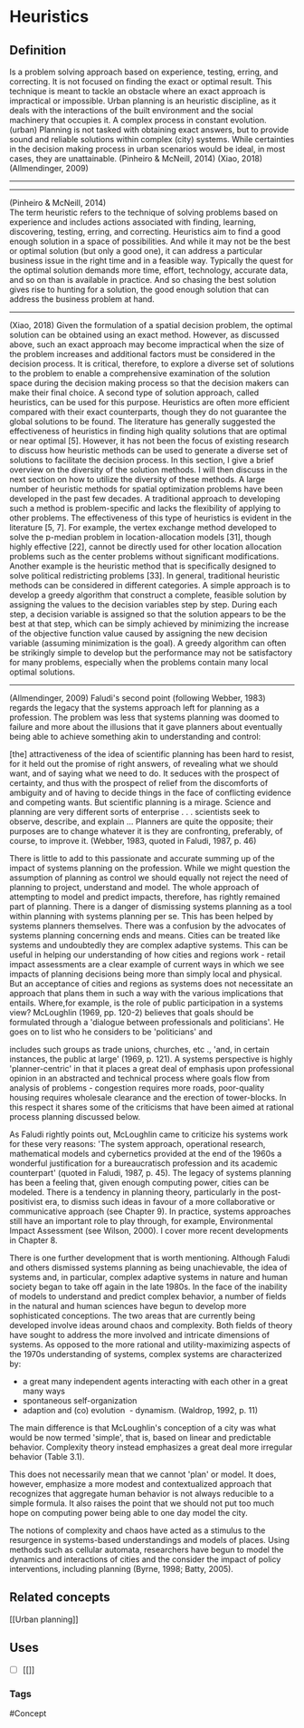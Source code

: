 # Heuristics
## Definition
Is a problem solving approach based on experience, testing, erring, and correcting. It is not focused on finding the exact or optimal result. This technique is meant to tackle an obstacle where an exact approach is impractical or impossible. 
Urban planning is an heuristic discipline, as it deals with the interactions of the built environment and the social machinery that occupies it. A complex process in constant evolution.
(urban) Planning is not tasked with obtaining exact answers, but to provide sound and reliable solutions within complex (city) systems. While certainties in the decision making process in urban scenarios would be ideal, in most cases, they are unattainable. 
(Pinheiro & McNeill, 2014) (Xiao, 2018)(Allmendinger, 2009)


		   
		   
		   


___
___
(Pinheiro & McNeill, 2014)  
The term heuristic refers to the technique of solving problems based on experience and includes actions associated with finding, learning, discovering, testing, erring, and correcting. Heuristics aim to find a good enough solution in a space of possibilities. And while it may not be the best or optimal solution (but only a good one), it can address a particular business issue in the right time and in a feasible way. Typically the quest for the optimal solution demands more time, effort, technology, accurate data, and so on than is available in practice. And so chasing the best solution gives rise to hunting for a solution, the good enough solution that can address the business problem at hand.

___
(Xiao, 2018)
Given the formulation of a spatial decision problem, the optimal solution can be obtained using an exact method. However, as discussed above, such an exact approach may become impractical when the size of the problem increases and additional factors must be considered in the decision process. It is critical, therefore, to explore a diverse set of solutions to the problem to enable a comprehensive examination of the solution space during the decision making process so that the decision makers can make their final choice. A second type of solution approach, called heuristics, can be used for this purpose. Heuristics are often more efficient compared with their exact counterparts, though they do not guarantee the global solutions to be found. The literature has generally suggested the effectiveness of heuristics in finding high quality solutions that are optimal or near optimal [5]. However, it has not been the focus of existing research to discuss how heuristic methods can be used to generate a diverse set of solutions to facilitate the decision process. In this section, I give a brief overview on the diversity of the solution methods. I will then discuss in the next section on how to utilize the diversity of these methods. A large number of heuristic methods for spatial optimization problems have been developed in the past few decades. A traditional approach to developing such a method is problem-specific and lacks the flexibility of applying to other problems. The effectiveness of this type of heuristics is evident in the literature [5, 7]. For example, the vertex exchange method developed to solve the p-median problem in location-allocation models [31], though highly effective [22], cannot be directly used for other location allocation problems such as the center problems without significant modifications. Another example is the heuristic method that is specifically designed to solve political redistricting problems [33].
In general, traditional heuristic methods can be considered in different categories. A simple approach is to develop a greedy algorithm that construct a complete, feasible solution by assigning the values to the decision variables step by step. During each step, a decision variable is assigned so that the solution appears to be the best at that step, which can be simply achieved by minimizing the increase of the objective function value caused by assigning the new decision variable (assuming minimization is the goal). A greedy algorithm can often be strikingly simple to develop but the performance may not be satisfactory for many problems, especially when the problems contain many local optimal solutions. 
___
(Allmendinger, 2009)
Faludi's second point (following Webber, 1983) regards the legacy that the systems approach left for planning as a profession. The problem was less that systems planning was doomed to failure and more about the illusions that it gave planners about eventually being able to achieve something akin to understanding and control:

[the] attractiveness of the idea of scientific planning has been hard to resist, for it held out the promise of right answers, of revealing what we should want, and of saying what we need to do. It seduces with the prospect of certainty, and thus with the prospect of relief from the discomforts of ambiguity and of having to decide things in the face of conflicting evidence and competing wants. But scientific planning is a mirage. Science and planning are very different sorts of enterprise . . . scientists seek to observe, describe, and explain ... Planners are quite the opposite; their purposes are to change whatever it is they are confronting, preferably, of course, to improve it. (Webber, 1983, quoted in Faludi, 1987, p. 46)

There is little to add to this passionate and accurate summing up of the impact of systems planning on the profession. While we might question the assumption of planning as control we should equally not reject the need of planning to project, understand and model. The whole approach of attempting to model and predict impacts, therefore, has rightly remained part of planning. There is a danger of dismissing systems planning as a tool within planning with systems planning per se. This has been helped by systems planners themselves. There was a confusion by the advocates of systems planning concerning ends and means. Cities can be treated like systems and undoubtedly they are complex adaptive systems. This can be useful in helping our understanding of how cities and regions work - retail impact assessments are a clear example of current ways in which we see impacts of planning decisions being more than simply local and physical. But an acceptance of cities and regions as systems does not necessitate an approach that plans them in such a way with the various implications that entails. Where,for example, is the role of public participation in a systems view? McLoughlin (1969, pp. 120-2) believes that goals should be formulated through a 'dialogue between professionals and politicians'. He goes on to list who he considers to be 'politicians' and

includes such groups as trade unions, churches, etc ., 'and, in certain instances, the public at large' (1969, p. 121). A systems perspective is highly 'planner-centric' in that it places a great deal of emphasis upon professional opinion in an abstracted and technical process where goals flow from analysis of problems - congestion requires more roads, poor-quality housing requires wholesale clearance and the erection of tower-blocks. In this respect it shares some of the criticisms that have been aimed at rational process planning discussed below.

As Faludi rightly points out, McLoughlin came to criticize his systems work for these very reasons: 'The system approach, operational research, mathematical models and cybernetics provided at the end of the 1960s a wonderful justification for a bureaucratisch profession and its academic counterpart' (quoted in Faludi, 1987, p. 45). The legacy of systems planning has been a feeling that, given enough computing power, cities can be modeled. There is a tendency in planning theory, particularly in the post-positivist era, to dismiss such ideas in favour of a more collaborative or communicative approach (see Chapter 9). In practice, systems approaches still have an important role to play through, for example, Environmental Impact Assessment (see Wilson, 2000). I cover more recent developments in Chapter 8.

There is one further development that is worth mentioning. Although Faludi and others dismissed systems planning as being unachievable, the idea of systems and, in particular, complex adaptive systems in nature and human society began to take off again in the late 1980s. In the face of the inability of models to understand and predict complex behavior, a number of fields in the natural and human sciences have begun to develop more sophisticated conceptions. The two areas that are currently being developed involve ideas around chaos and complexity. Both fields of theory have sought to address the more involved and intricate dimensions of systems. As opposed to the more rational and utility-maximizing aspects of the 1970s understanding of systems, complex systems are characterized by:

- a great many independent agents interacting with each other in a great many ways
- spontaneous self-organization
- adaption and (co) evolution
 - dynamism. (Waldrop, 1992, p. 11)

The main difference is that McLoughlin's conception of a city was what would be now termed 'simple', that is, based on linear and predictable behavior. Complexity theory instead emphasizes a great deal more irregular behavior (Table 3.1).

This does not necessarily mean that we cannot 'plan' or model. It does, however, emphasize a more modest and contextualized approach that recognizes that aggregate human behavior is not always reducible to a simple formula. It also raises the point that we should not put too much hope on computing power being able to one day model the city.

The notions of complexity and chaos have acted as a stimulus to the resurgence in systems-based understandings and models of places. Using methods such as cellular automata, researchers have begun to model the dynamics and interactions of cities and the consider the impact of policy interventions, including planning (Byrne, 1998; Batty, 2005).

## Related concepts
[[Urban planning]]

## Uses
- [ ] [[]]
### Tags
#Concept 